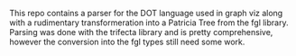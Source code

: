 This repo contains a parser for the DOT language used in graph viz along with a rudimentary transformeration into a Patricia Tree from the fgl library. 
Parsing was done with the trifecta library and is pretty comprehensive, however the conversion into the fgl types still need some work.
